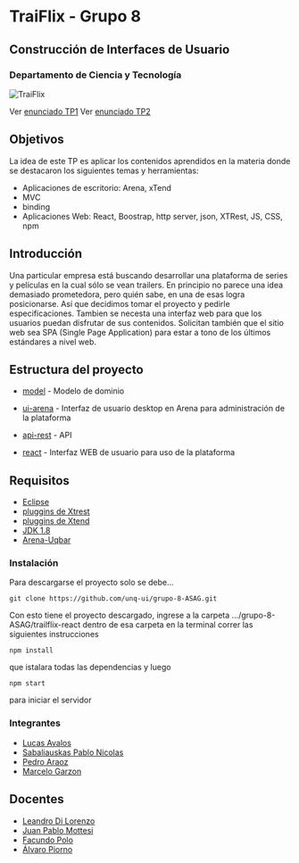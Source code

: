 # TraiFlix - Grupo 8

## Construcción de Interfaces de Usuario
### Departamento de Ciencia y Tecnología

![TraiFlix](https://github.com/unq-ui/grupo-8-ASAG/blob/master/logo.jpg)

Ver [enunciado TP1](http://interfaces.web.unq.edu.ar/wp-content/uploads/sites/128/2018/08/TP1.pdf)
Ver [enunciado TP2](http://interfaces.web.unq.edu.ar/wp-content/uploads/sites/128/2018/09/TP2.pdf)

## Objetivos

La idea de este TP es aplicar los contenidos aprendidos en la materia donde se destacaron los siguientes temas y herramientas:
  - Aplicaciones de escritorio: Arena, xTend
  - MVC
  - binding
  - Aplicaciones Web: React, Boostrap, http server, json, XTRest, JS, CSS, npm

## Introducción

Una particular empresa está buscando desarrollar una plataforma de series y
películas en la cual sólo se vean trailers. En principio no parece una idea demasiado
prometedora, pero quién sabe, en una de esas logra posicionarse. Así que decidimos
tomar el proyecto y pedirle especificaciones.
Tambien se necesta una interfaz web para que los usuarios puedan disfrutar de sus
contenidos. Solicitan también que el sitio web sea SPA (Single Page Application)
para estar a tono de los últimos estándares a nivel web.

## Estructura del proyecto


- [model](https://github.com/unq-ui/grupo-8-ASAG/tree/master/model) - Modelo de dominio

- [ui-arena](https://github.com/unq-ui/grupo-8-ASAG/tree/master/ui-arena) - Interfaz de usuario desktop en Arena para administración de la plataforma

- [api-rest](https://github.com/unq-ui/grupo-8-ASAG/tree/master/model) - API

- [react](https://github.com/unq-ui/grupo-8-ASAG/tree/master/model) - Interfaz WEB de usuario para uso de la plataforma

## Requisitos

-   [Eclipse](https://www.eclipse.org/)
-   [pluggins de Xtrest](https://github.com/uqbar-project/xtrest)
-   [pluggins de Xtend](http://www.eclipse.org/Xtext/documentation/index.html)
-   [JDK 1.8](http://www.oracle.com/technetwork/java/javase/downloads/jdk8-downloads-2133151.html)
-   [Arena-Uqbar](http://arena.uqbar-project.org/)


### Instalación

Para descargarse el proyecto solo se debe...

```
git clone https://github.com/unq-ui/grupo-8-ASAG.git
```
Con esto tiene el proyecto descargado, ingrese a la carpeta .../grupo-8-ASAG/trailflix-react
dentro de esa carpeta en la terminal correr las siguientes instrucciones

```
npm install
```
que istalara todas las dependencias y luego

```
npm start
```
para iniciar el servidor

### Integrantes

-   [Lucas Avalos](https://github.com/leavalos)  
-   [Sabaliauskas Pablo Nicolas](https://github.com/wisaku)  
-   [Pedro Araoz](https://github.com/PedroJavierAraoz)  
-   [Marcelo Garzon](mgarzonunq)  


## Docentes

- [Leandro Di Lorenzo](https://github.com/leandrojdl)  
- [Juan Pablo Mottesi](https://github.com/juanmottesi)  
- [Facundo Polo](https://github.com/polofacundo)  
- [Álvaro Piorno](https://github.com/apiorno)  


